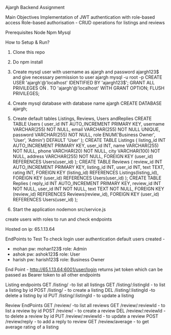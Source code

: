 Ajargh Backend Assignment

Main Objectives
Implementation of JWT authentication with role-based access
Role-based authorisation - CRUD operations for listings and reviews

Prerequisites
Node
Npm
Mysql

How to Setup & Run?

1. Clone this repo
2. Do npm install
3. Create mysql user with username as ajargh and password ajargh123$ and give necessary permission to user ajargh 
   mysql -u root -p
   CREATE USER 'ajargh'@'localhost' IDENTIFIED BY 'ajargh123$';
   GRANT ALL PRIVILEGES ON *.* TO 'ajargh'@'localhost' WITH GRANT OPTION;
   FLUSH PRIVILEGES;
5. Create mysql database with database name ajargh 
   CREATE DATABASE ajargh;
6. Create default tables Listings, Reviews, Users andReplies
  CREATE TABLE Users (
    user_id INT AUTO_INCREMENT PRIMARY KEY,
    username VARCHAR(255) NOT NULL,
    email VARCHAR(255) NOT NULL UNIQUE,
    password VARCHAR(255) NOT NULL,
    role ENUM('Business Owner', 'User', 'Admin') DEFAULT 'User'
);
CREATE TABLE Listings (
    listing_id INT AUTO_INCREMENT PRIMARY KEY,
    user_id INT,
    name VARCHAR(255) NOT NULL,
    phone VARCHAR(20) NOT NULL,
    city VARCHAR(100) NOT NULL,
    address VARCHAR(255) NOT NULL,
    FOREIGN KEY (user_id) REFERENCES Users(user_id)
);
CREATE TABLE Reviews (
    review_id INT AUTO_INCREMENT PRIMARY KEY,
    listing_id INT,
    user_id INT,
    text TEXT,
    rating INT,
    FOREIGN KEY (listing_id) REFERENCES Listings(listing_id),
    FOREIGN KEY (user_id) REFERENCES Users(user_id)
);
CREATE TABLE Replies (
    reply_id INT AUTO_INCREMENT PRIMARY KEY,
    review_id INT NOT NULL,
    user_id INT NOT NULL,
    text TEXT NOT NULL,
    FOREIGN KEY (review_id) REFERENCES Reviews(review_id),
    FOREIGN KEY (user_id) REFERENCES Users(user_id)
);

7. Start the application 
    nodemon src/service.js

create users with roles to run and check endpoints

Hosted on ip: 65.1.13.64

EndPoints to Test
To check login user authentication
default users created -
- mohan pw: mohan123$ role: Admin
- ashok pw: ashok123$ role: User
- harish pw: harish123$ role: Business Owner

End Point - http://65.1.13.64:6001/user/login returns jwt token which can be passed as Bearer token to all other endpoints

Listing endpoints
GET /listing/ -to list all listings
GET /listing/:listingId - to list a listing by id
POST /listing/ - to create a listing
DEL /listing/:listingId -to delete a listing by id
PUT /listing/:listingId - to update a listing

Review EndPoints
GET /review/ -to list all reviews
GET /review/:reviewId - to list a review by id
POST /review/ - to create a review
DEL /review/:reviewId -to delete a review by id
PUT /review/:reviewId - to update a review
POST /review/reply - to add a reply to review
GET /review/average - to get average rating of a listing




  




